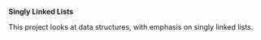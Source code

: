 <h><strong>Singly Linked Lists</strong></h>
<p>This project looks at data structures, with emphasis on singly linked lists.</p>
